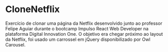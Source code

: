 # CloneNetflix

Exercício de clonar uma página da Netflix desenvolvido junto ao professor Felipe Aguiar durante o bootcamp Impulso React Web Developer na plataforma Digital Innovation One.
O objetivo era chegar próximo ao layout da Netflix, foi usado um carrossel em jQuery disponibilizado por Owl Carousel.
